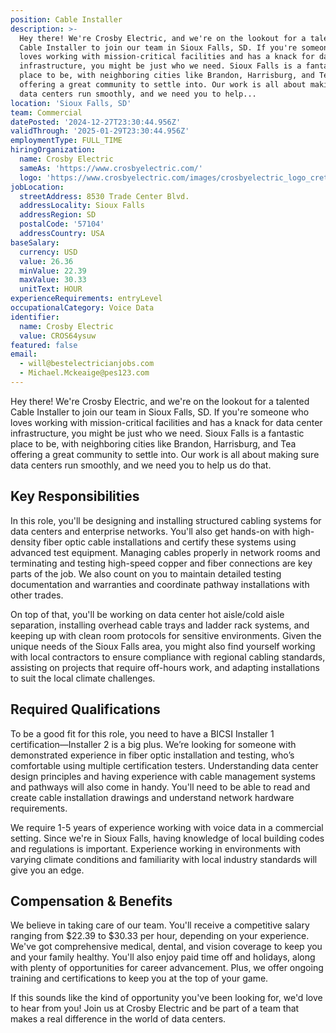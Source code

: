 ```yaml
---
position: Cable Installer
description: >-
  Hey there! We're Crosby Electric, and we're on the lookout for a talented
  Cable Installer to join our team in Sioux Falls, SD. If you're someone who
  loves working with mission-critical facilities and has a knack for data center
  infrastructure, you might be just who we need. Sioux Falls is a fantastic
  place to be, with neighboring cities like Brandon, Harrisburg, and Tea
  offering a great community to settle into. Our work is all about making sure
  data centers run smoothly, and we need you to help...
location: 'Sioux Falls, SD'
team: Commercial
datePosted: '2024-12-27T23:30:44.956Z'
validThrough: '2025-01-29T23:30:44.956Z'
employmentType: FULL_TIME
hiringOrganization:
  name: Crosby Electric
  sameAs: 'https://www.crosbyelectric.com/'
  logo: 'https://www.crosbyelectric.com/images/crosbyelectric_logo_crete.png'
jobLocation:
  streetAddress: 8530 Trade Center Blvd.
  addressLocality: Sioux Falls
  addressRegion: SD
  postalCode: '57104'
  addressCountry: USA
baseSalary:
  currency: USD
  value: 26.36
  minValue: 22.39
  maxValue: 30.33
  unitText: HOUR
experienceRequirements: entryLevel
occupationalCategory: Voice Data
identifier:
  name: Crosby Electric
  value: CROS64ysuw
featured: false
email:
  - will@bestelectricianjobs.com
  - Michael.Mckeaige@pes123.com
---
```




Hey there! We're Crosby Electric, and we're on the lookout for a talented Cable Installer to join our team in Sioux Falls, SD. If you're someone who loves working with mission-critical facilities and has a knack for data center infrastructure, you might be just who we need. Sioux Falls is a fantastic place to be, with neighboring cities like Brandon, Harrisburg, and Tea offering a great community to settle into. Our work is all about making sure data centers run smoothly, and we need you to help us do that.

## Key Responsibilities

In this role, you'll be designing and installing structured cabling systems for data centers and enterprise networks. You'll also get hands-on with high-density fiber optic cable installations and certify these systems using advanced test equipment. Managing cables properly in network rooms and terminating and testing high-speed copper and fiber connections are key parts of the job. We also count on you to maintain detailed testing documentation and warranties and coordinate pathway installations with other trades.

On top of that, you'll be working on data center hot aisle/cold aisle separation, installing overhead cable trays and ladder rack systems, and keeping up with clean room protocols for sensitive environments. Given the unique needs of the Sioux Falls area, you might also find yourself working with local contractors to ensure compliance with regional cabling standards, assisting on projects that require off-hours work, and adapting installations to suit the local climate challenges.

## Required Qualifications

To be a good fit for this role, you need to have a BICSI Installer 1 certification—Installer 2 is a big plus. We’re looking for someone with demonstrated experience in fiber optic installation and testing, who’s comfortable using multiple certification testers. Understanding data center design principles and having experience with cable management systems and pathways will also come in handy. You'll need to be able to read and create cable installation drawings and understand network hardware requirements.

We require 1-5 years of experience working with voice data in a commercial setting. Since we're in Sioux Falls, having knowledge of local building codes and regulations is important. Experience working in environments with varying climate conditions and familiarity with local industry standards will give you an edge.

## Compensation & Benefits

We believe in taking care of our team. You'll receive a competitive salary ranging from $22.39 to $30.33 per hour, depending on your experience. We've got comprehensive medical, dental, and vision coverage to keep you and your family healthy. You'll also enjoy paid time off and holidays, along with plenty of opportunities for career advancement. Plus, we offer ongoing training and certifications to keep you at the top of your game.

If this sounds like the kind of opportunity you've been looking for, we'd love to hear from you! Join us at Crosby Electric and be part of a team that makes a real difference in the world of data centers.
